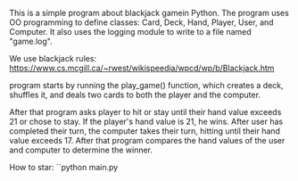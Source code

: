 This is a simple program about blackjack gamein Python. The program uses OO programming to define classes: Card, Deck, Hand, Player, User, and Computer. It also uses the logging module to write to a file named "game.log".

We use blackjack rules: https://www.cs.mcgill.ca/~rwest/wikispeedia/wpcd/wp/b/Blackjack.htm

program starts by running the play_game() function, which creates a deck, shuffles it, and deals two cards to both the player and the computer. 

After that program asks player to hit or stay until their hand value exceeds 21 or chose to stay. If the player's hand value is 21, he wins. 
After user has completed their turn, the computer takes their turn, hitting until their hand value exceeds 17. 
After that program compares the hand values of the user and computer to determine the winner.

How to star:
``python main.py